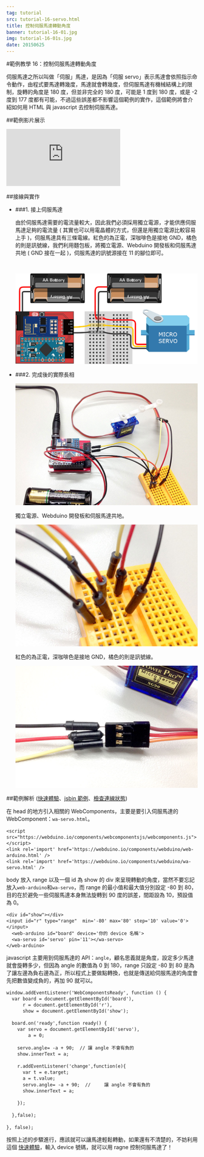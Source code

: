 ```yaml
---
tag: tutorial
src: tutorial-16-servo.html
title: 控制伺服馬達轉動角度
banner: tutorial-16-01.jpg
img: tutorial-16-01s.jpg
date: 20150625
---
```


<!-- @@master  = ../../_layout.html-->

<!-- @@block  =  meta-->

<title>範例教學 16：控制伺服馬達轉動角度 :::: Webduino = Web × Arduino</title>

<meta name="description" content="人體紅外線偵測傳感器 ( PIR ) 可以偵測紅外線的反應變化，當接收到人體發射的紅外線，就會觸發相對應的動作，這個範例利用 Webduino，在人體紅外線傳感器接收到訊號時，觸發網頁的燈泡亮起，同時也讓 LED 燈發光。">

<meta itemprop="description" content="人體紅外線偵測傳感器 ( PIR ) 可以偵測紅外線的反應變化，當接收到人體發射的紅外線，就會觸發相對應的動作，這個範例利用 Webduino，在人體紅外線傳感器接收到訊號時，觸發網頁的燈泡亮起，同時也讓 LED 燈發光。">

<meta property="og:description" content="人體紅外線偵測傳感器 ( PIR ) 可以偵測紅外線的反應變化，當接收到人體發射的紅外線，就會觸發相對應的動作，這個範例利用 Webduino，在人體紅外線傳感器接收到訊號時，觸發網頁的燈泡亮起，同時也讓 LED 燈發光。">

<meta property="og:title" content="範例教學 16：控制伺服馬達轉動角度" >

<meta property="og:url" content="https://webduino.io/tutorials/tutorial-16-servo.html">

<meta property="og:image" content="https://webduino.io/img/tutorials/tutorial-16-01s.jpg">

<meta itemprop="image" content="https://webduino.io/img/tutorials/tutorial-16-01s.jpg">

<include src="../_include-tutorials.html"></include>

<!-- @@close-->

<!-- @@block  =  tutorials-->

#範例教學 16：控制伺服馬達轉動角度

伺服馬達之所以叫做「伺服」馬達，是因為「伺服 servo」表示馬達會依照指示命令動作，由程式要馬達轉幾度，馬達就會轉幾度，但伺服馬達有機械結構上的限制，旋轉的角度是 180 度，但並非完全的 180 度，可能是 1 度到 180 度，或是 -2 度到 177 度都有可能，不過這些誤差都不影響這個範例的實作，這個範例將會介紹如何用 HTML 與 javascript 去控制伺服馬達。

##範例影片展示

<iframe class="youtube" src="https://www.youtube.com/embed/_M1_T8hs74k" frameborder="0" allowfullscreen></iframe>

##接線與實作

- ###1. 接上伺服馬達

	由於伺服馬達需要的電流量較大，因此我們必須採用獨立電源，才能供應伺服馬達足夠的電流量 ( 其實也可以用電晶體的方式，但還是用獨立電源比較容易上手 )，伺服馬達具有三條電線。紅色的為正電，深咖啡色是接地 GND，橘色的則是訊號線，我們利用麵包板，將獨立電源、Webduino 開發板和伺服馬達共地 ( GND 接在一起 )，伺服馬達的訊號源接在 11 的腳位即可。

	<br/>

	![](../img/tutorials/tutorial-16-02.jpg)

- ###2. 完成後的實際長相

	![](../img/tutorials/tutorial-16-03.jpg)

	獨立電源、Webduino 開發板和伺服馬達共地。

	![](../img/tutorials/tutorial-16-04.jpg)

	紅色的為正電，深咖啡色是接地 GND，橘色的則是訊號線。

	![](../img/tutorials/tutorial-16-05.jpg)


##範例解析 ([快速體驗](http://webduinoio.github.io/samples/content/servo/index.html)、[jsbin 範例](http://jsbin.com/lecahi/4/edit?html,js,output)、[檢查連線狀態](https://webduino.io/device.html))

在 head 的地方引入相關的 WebComponents，主要是要引入伺服馬達的 WebComponent：`wa-servo.html`。

	<script src="https://webduino.io/components/webcomponentsjs/webcomponents.js"></script>
	<link rel='import' href='https://webduino.io/components/webduino/web-arduino.html' />
	<link rel='import' href='https://webduino.io/components/webduino/wa-servo.html' />

body 放入 range 以及一個 id 為 show 的 div 來呈現轉動的角度，當然不要忘記放入`web-arduino`和`wa-servo`，而 range 的最小值和最大值分別設定 -80 到 80，目的在於避免一些伺服馬達本身無法旋轉到 90 度的誤差，間距設為 10，預設值為 0。

	<div id="show"></div>
	<input id="r" type="range"  min='-80' max='80' step='10' value='0'></input> 
	  <web-arduino id="board" device='你的 device 名稱'>
	  <wa-servo id='servo' pin='11'></wa-servo>
	</web-arduino>

javascript 主要用到伺服馬達的 API：`angle`，顧名思義就是角度，設定多少馬達就會旋轉多少，但因為 angle 的數值為 0 到 180，range 只設定 -80 到 80 是為了讓左邊為負右邊為正，所以程式上要做點轉換，也就是傳送給伺服馬達的角度會先把數值變成負的，再加 90 就可以。

	window.addEventListener('WebComponentsReady', function () {
	  var board = document.getElementById('board'),
	      r = document.getElementById('r'),
	      show = document.getElementById('show');
	  
	  board.on('ready',function ready() {
	    var servo = document.getElementById('servo'),
	        a = 0;
	     
	    servo.angle= -a + 90;  // 讓 angle 不會有負的
	    show.innerText = a;
	    
	    r.addEventListener('change',function(e){
	      var t = e.target;
	      a = t.value;
	      servo.angle= -a + 90;  // 	讓 angle 不會有負的
	      show.innerText = a;
	      
	    });   
	    
	  },false);
	   
	}, false);

按照上述的步驟進行，應該就可以讓馬達輕鬆轉動，如果還有不清楚的，不妨利用這個 [快速體驗](http://webduinoio.github.io/samples/content/servo/index.html)，輸入 device 號碼，就可以用 ragne 控制伺服馬達了！


<!-- @@close-->